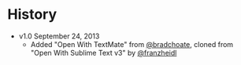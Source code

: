# History

* v1.0 September 24, 2013
	* Added "Open With TextMate" from [@bradchoate](https://github.com/bradchoate/), cloned
	  from "Open With Sublime Text v3" by [@franzheidl](https://github.com/franzheidl/)
